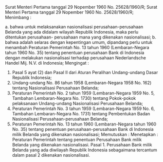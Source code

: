 Surat Menteri Pertama tanggal 29 Nopember 1960 No. 25628/1960/R; Surat Menteri Pertama tanggal 29 Nopember 1960 No. 25628/1960/R;
Menimbang :

a. bahwa untuk melaksanakan nasionalisasi perusahaan-perusahaan Belanda yang ada didalam wilayah Republik Indonesia, maka perlu ditentukan perusahaan- perusahaan mana yang dikenakan nasionalisasi;
b. bahwa adalah selaras dengan kepentingan umum, dipandang perlu untuk menambah Peraturan Pemerintah No. 13 tahun 1960 (Lembaran-Negara tahun 1960 No. 35) tentang penentuan perusahaan Bank di Indonesia dengan melakukan nasionalisasi terhadap perusahaan Nederlandsche Handel Mij. N.V. di Indonesia;
Mengingat :

1. Pasal 5 ayat (2) dan Pasal II dari Aturan Peralihan Undang-undang Dasar Republik Indonesia;
2. Undang-undang No. 86 tahun 1958 (Lembaran-Negara 1958 No. 162) tentang Nasionalisasi Perusahaan Belanda;
3. Peraturan Pemerintah No. 2 tahun 1959 (Lembaran-Negara 1959 No. 5, Tambahan Lembaran-Negara No. 1730) tentang Pokok-pokok pelaksanaan Undang-undang Nasionalisasi Perusahaan Belanda;
4. Peraturan Pemerintah No. 3 tahun 1959 (Lembaran-Negara 1959 No. 6, Tambahan Lembaran-Negara No. 1731) tentang Pembentukan Badan Nasionalisasi Perusahaan-perusahaan Belanda;
5. Peraturan Pemerintah No. 13 tahun 1960 (Lembaran-Negara tahun 1960 No. 35) tentang penentuan perusahaan-perusahaan Bank di Indonesia milik Belanda yang dikenakan nasionalisasi; Memutuskan : Menetapkan : Peraturan Pemerintah tentang penentuan Perusahaan Bank milik Belanda yang dikenakan nasionalisasi. Pasal 1. Perusahaan Bank milik Belanda yang ada diwilayah Republik Indonesia sebagaimana tercantum dalam pasal 2 dikenakan nasionalisasi.
